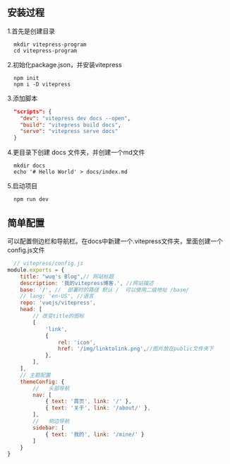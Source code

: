 ## 安装过程
1.首先是创建目录

```shell
  mkdir vitepress-program
  cd vitepress-program
```
2.初始化package.json，并安装vitepress
```shell
  npm init
  npm i -D vitepress
```
3.添加脚本
```json
  "scripts": {
    "dev": "vitepress dev docs --open",
    "build": "vitepress build docs",
    "serve": "vitepress serve docs"
  }
```
4.更目录下创建 docs 文件夹，并创建一个md文件
```shell
  mkdir docs
  echo '# Hello World' > docs/index.md
```
5.启动项目
```shell
  npm run dev
```
## 简单配置
可以配置侧边栏和导航栏。在docs中新建一个.vitepress文件夹，里面创建一个config.js文件
```js
  // vitepress/config.js
module.exports = {
    title: "wuq's Blog",// 网站标题
    description: '我的vitepress博客.', //网站描述
    base: '/', //  部署时的路径 默认 /  可以使用二级地址 /base/
    // lang: 'en-US', //语言
    repo: 'vuejs/vitepress',
    head: [
        // 改变title的图标
        [
            'link',
            {
                rel: 'icon',
                href: '/img/linktolink.png',//图片放在public文件夹下
            },
        ],
    ],
    // 主题配置
    themeConfig: {
        //   头部导航
        nav: [
            { text: '首页', link: '/' },
            { text: '关于', link: '/about/' },
        ],
        //   侧边导航
        sidebar: [
            { text: '我的', link: '/mine/' }
        ]
    }
}
```